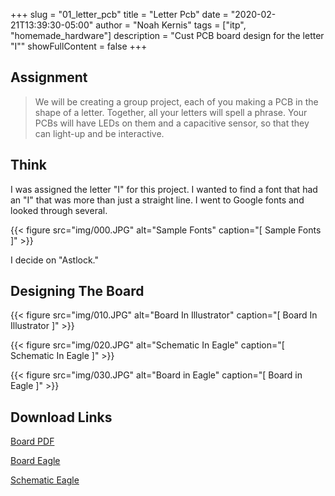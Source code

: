 +++
slug = "01_letter_pcb"
title = "Letter Pcb"
date = "2020-02-21T13:39:30-05:00"
author = "Noah Kernis"
tags = ["itp", "homemade_hardware"]
description = "Cust PCB board design for the letter \"I\""
showFullContent = false
+++

## Assignment

> We will be creating a group project, each of you making a PCB in the shape of a letter. Together, all your letters will spell a phrase. Your PCBs will have LEDs on them and a capacitive sensor, so that they can light-up and be interactive. 

## Think

I was assigned the letter "I" for this project. I wanted to find a font that had an "I" that was more than just a straight line. I went to Google fonts and looked through several. 

{{< figure src="img/000.JPG" alt="Sample Fonts" caption="[ Sample Fonts ]" >}}

I decide on "Astlock."

## Designing The Board

{{< figure src="img/010.JPG" alt="Board In Illustrator" caption="[ Board In Illustrator ]" >}}

{{< figure src="img/020.JPG" alt="Schematic In Eagle" caption="[ Schematic In Eagle ]" >}}

{{< figure src="img/030.JPG" alt="Board in Eagle" caption="[ Board in Eagle ]" >}}

## Download Links

<a href="files/letter_i.pdf" download> Board PDF </a>

<a href="files/letter_i.brd" download> Board Eagle </a>

<a href="files/letter_i.sch" download> Schematic Eagle </a>

